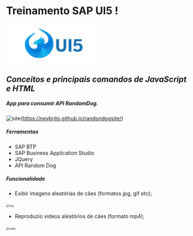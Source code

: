 # Treinamento SAP UI5 !

<img src="https://raw.githubusercontent.com/SAP/ui5-tooling/main/docs/images/UI5_logo_wide.png" alt="SAPUI5" style="zoom: 25%;" />

## _Conceitos e principais comandos de JavaScript e HTML_

##### App para  consumir API RandomDog.

![site](https://img.shields.io/badge/RandomDog-685EA9?style=for-the-badge&logo=dog&logoColor=white)(https://neybrito.github.io/randondogsite/)

##### Ferramentas 

- SAP BTP
- SAP Business Application Studio
- JQuery
- API Random Dog



##### Funcionalidade

- Exibir imagens aleatórias de cães (formatos jpg, gif etc);

<img src="https://user-images.githubusercontent.com/35903451/209011845-c3123beb-f7c9-4501-9d79-f53b6d0a2dd3.png" alt="img" style="zoom:50%;" />

- Reproduzio videos aleatórios de cães (formato mp4);

<img src="https://user-images.githubusercontent.com/35903451/209011945-e272c68d-6dad-40cd-bf94-9996c64a9a5a.png" alt="video" style="zoom:50%;" />









